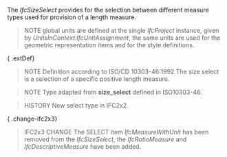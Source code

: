 The _IfcSizeSelect_ provides for the selection between different measure types used for provision of a length measure.

<!-- end of short definition -->


> NOTE global units are defined at the single _IfcProject_ instance, given by _UnitsInContext:IfcUnitAssignment_, the same units are used for the geometric representation items and for the style definitions.

{ .extDef}
> NOTE Definition according to ISO/CD 10303-46:1992
> The size select is a selection of a specific positive length measure.

> NOTE Type adapted from **size_select** defined in ISO10303-46.

> HISTORY New select type in IFC2x2.

{ .change-ifc2x3}
> IFC2x3 CHANGE The SELECT item _IfcMeasureWithUnit_ has been removed from the _IfcSizeSelect_, the _IfcRatioMeasure_ and _IfcDescriptiveMeasure_ have been added.
